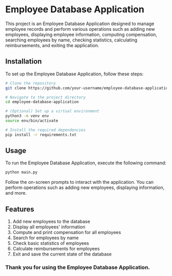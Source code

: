 # Employee Database Application

This project is an Employee Database Application designed to manage employee records and perform various operations such as adding new employees, displaying employee information, computing compensation, searching employees by name, checking statistics, calculating reimbursements, and exiting the application.

## Installation

To set up the Employee Database Application, follow these steps:

```bash
# Clone the repository
git clone https://github.com/your-username/employee-database-application.git

# Navigate to the project directory
cd employee-database-application

# (Optional) Set up a virtual environment
python3 -m venv env
source env/bin/activate

# Install the required dependencies
pip install -r requirements.txt
```
## Usage

To run the Employee Database Application, execute the following command:

```bash
python main.py
```

Follow the on-screen prompts to interact with the application. You can perform operations such as adding new employees, displaying information, and more.

## Features

1. Add new employees to the database  
2. Display all employees' information  
3. Compute and print compensation for all employees  
4. Search for employees by name  
5. Check basic statistics of employees  
6. Calculate reimbursements for employees  
7. Exit and save the current state of the database


### Thank you for using the Employee Database Application.
